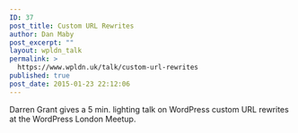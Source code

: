 ```yaml
---
ID: 37
post_title: Custom URL Rewrites
author: Dan Maby
post_excerpt: ""
layout: wpldn_talk
permalink: >
  https://www.wpldn.uk/talk/custom-url-rewrites
published: true
post_date: 2015-01-23 22:12:06
---
```

Darren Grant gives a 5 min. lighting talk on WordPress custom URL rewrites at the WordPress London Meetup.